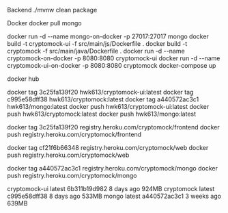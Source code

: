 Backend
./mvnw clean package



Docker
docker pull mongo

docker run -d --name mongo-on-docker -p 27017:27017 mongo
docker build -t cryptomock-ui -f src/main/js/Dockerfile .
docker build -t cryptomock -f src/main/java/Dockerfile . 
docker run -d --name cryptomock-on-docker -p 8080:8080 cryptomock-ui
docker run -d --name cryptomock-ui-on-docker -p 8080:8080 cryptomock
docker-compose up

docker hub

docker tag 3c25fa139f20 hwk613/cryptomock-ui:latest
docker tag c995e58dff38 hwk613/cryptomock:latest
docker tag a440572ac3c1 hwk613/mongo:latest
docker push hwk613/cryptomock-ui:latest
docker push hwk613/cryptomock:latest
docker push hwk613/mongo:latest


docker tag 3c25fa139f20 registry.heroku.com/cryptomock/frontend
docker push registry.heroku.com/cryptomock/frontend

docker tag cf21f6b66348 registry.heroku.com/cryptomock/web
docker push registry.heroku.com/cryptomock/web

docker tag a440572ac3c1 registry.heroku.com/cryptomock/mongo
docker push registry.heroku.com/cryptomock/mongo

cryptomock-ui   latest    6b311b19d982   8 days ago    924MB
cryptomock      latest    c995e58dff38   8 days ago    533MB
mongo           latest    a440572ac3c1   3 weeks ago   639MB